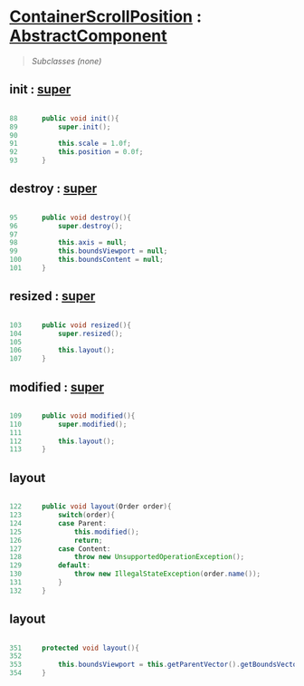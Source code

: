 # [ContainerScrollPosition](OperatorsContainerScrollPosition.md) : [AbstractComponent](OperatorsAbstractComponent.md) #

> _Subclasses (none)_

## init : [super](OperatorsAbstractComponent#init.md) ##

```java

88	    public void init(){
89	        super.init();
90
91	        this.scale = 1.0f;
92	        this.position = 0.0f;
93	    }
```

## destroy : [super](OperatorsAbstractComponent#destroy.md) ##

```java

95	    public void destroy(){
96	        super.destroy();
97
98	        this.axis = null;
99	        this.boundsViewport = null;
100	        this.boundsContent = null;
101	    }
```

## resized : [super](OperatorsAbstractComponent#resized.md) ##

```java

103	    public void resized(){
104	        super.resized();
105
106	        this.layout();
107	    }
```

## modified : [super](OperatorsAbstractComponent#modified.md) ##

```java

109	    public void modified(){
110	        super.modified();
111
112	        this.layout();
113	    }
```

## layout ##

```java

122	    public void layout(Order order){
123	        switch(order){
124	        case Parent:
125	            this.modified();
126	            return;
127	        case Content:
128	            throw new UnsupportedOperationException();
129	        default:
130	            throw new IllegalStateException(order.name());
131	        }
132	    }
```

## layout ##

```java

351	    protected void layout(){
352
353	        this.boundsViewport = this.getParentVector().getBoundsVector();
354	    }
```
